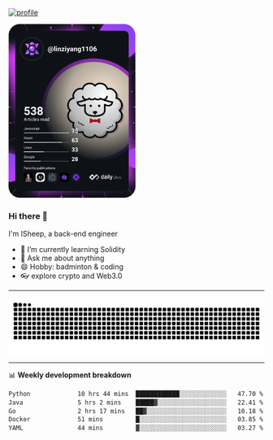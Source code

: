 [![profile](https://user-images.githubusercontent.com/54968314/208005045-e4b42f3b-833d-4242-bfcc-e764865553a2.svg)](https://www.calligrapher.ai/)

<a href="https://app.daily.dev/linziyang1106"><img src="/devcard.png" width="250" alt="ISheep's Dev Card"/></a>

### Hi there 🐏

I'm ISheep, a back-end engineer

- 🔭 I’m currently learning Solidity
- 💬 Ask me about anything
- 😄 Hobby: badminton & coding
- 👓 explore crypto and Web3.0

-------

![](https://raw.githubusercontent.com/ISheepp/ISheepp/output/github-contribution-grid-snake.svg)

-------

📊 **Weekly development breakdown**
<!--START_SECTION:waka-->

```txt
Python             10 hrs 44 mins  ████████████░░░░░░░░░░░░░   47.70 %
Java               5 hrs 2 mins    █████▓░░░░░░░░░░░░░░░░░░░   22.41 %
Go                 2 hrs 17 mins   ██▓░░░░░░░░░░░░░░░░░░░░░░   10.18 %
Docker             51 mins         █░░░░░░░░░░░░░░░░░░░░░░░░   03.85 %
YAML               44 mins         ▓░░░░░░░░░░░░░░░░░░░░░░░░   03.27 %
```

<!--END_SECTION:waka-->
